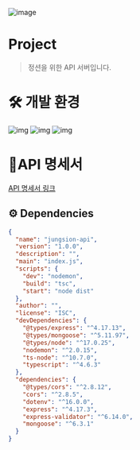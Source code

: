 ![image](https://user-images.githubusercontent.com/44994031/170153630-96340716-027e-463e-8944-a12aea9991f4.png)

# Project

> 정션을 위한 API 서버입니다.

# 🛠 개발 환경

![img](https://img.shields.io/badge/typescript-4.6.3-blue)
![img](https://img.shields.io/badge/ts--node-17.0.25-green)
![img](https://img.shields.io/badge/Mongoose-6.3.1-yellowgreen)

# 📧API 명세서

[API 명세서 링크]([https://fog-turtle-77a.notion.site/API-64fe583bc4fd4c1caa89fd527eaa62b8])

## ⚙️ Dependencies

```json
{
  "name": "jungsion-api",
  "version": "1.0.0",
  "description": "",
  "main": "index.js",
  "scripts": {
    "dev": "nodemon",
    "build": "tsc",
    "start": "node dist"
  },
  "author": "",
  "license": "ISC",
  "devDependencies": {
    "@types/express": "^4.17.13",
    "@types/mongoose": "^5.11.97",
    "@types/node": "^17.0.25",
    "nodemon": "^2.0.15",
    "ts-node": "^10.7.0",
    "typescript": "^4.6.3"
  },
  "dependencies": {
    "@types/cors": "^2.8.12",
    "cors": "^2.8.5",
    "dotenv": "^16.0.0",
    "express": "^4.17.3",
    "express-validator": "^6.14.0",
    "mongoose": "^6.3.1"
  }
}
```
